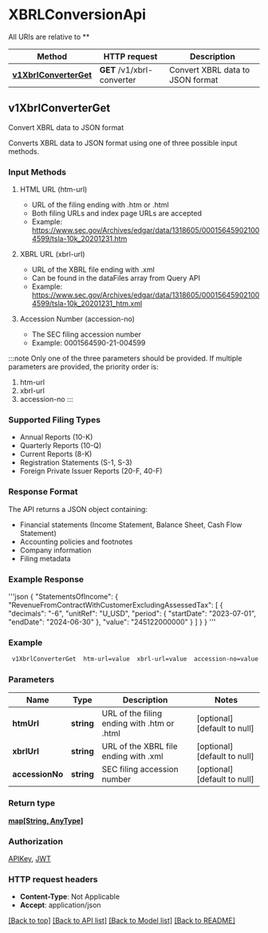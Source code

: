 # XBRLConversionApi

All URIs are relative to **

Method | HTTP request | Description
------------- | ------------- | -------------
[**v1XbrlConverterGet**](XBRLConversionApi.md#v1XbrlConverterGet) | **GET** /v1/xbrl-converter | Convert XBRL data to JSON format



## v1XbrlConverterGet

Convert XBRL data to JSON format

Converts XBRL data to JSON format using one of three possible input methods.

### Input Methods

1. HTML URL (htm-url)
   - URL of the filing ending with .htm or .html
   - Both filing URLs and index page URLs are accepted
   - Example: https://www.sec.gov/Archives/edgar/data/1318605/000156459021004599/tsla-10k_20201231.htm

2. XBRL URL (xbrl-url)
   - URL of the XBRL file ending with .xml
   - Can be found in the dataFiles array from Query API
   - Example: https://www.sec.gov/Archives/edgar/data/1318605/000156459021004599/tsla-10k_20201231_htm.xml

3. Accession Number (accession-no)
   - The SEC filing accession number
   - Example: 0001564590-21-004599

:::note
Only one of the three parameters should be provided. If multiple parameters are provided, the priority order is:
1. htm-url
2. xbrl-url
3. accession-no
:::

### Supported Filing Types

- Annual Reports (10-K)
- Quarterly Reports (10-Q)
- Current Reports (8-K)
- Registration Statements (S-1, S-3)
- Foreign Private Issuer Reports (20-F, 40-F)

### Response Format

The API returns a JSON object containing:
- Financial statements (Income Statement, Balance Sheet, Cash Flow Statement)
- Accounting policies and footnotes
- Company information
- Filing metadata

### Example Response
'''json
{
  \"StatementsOfIncome\": {
    \"RevenueFromContractWithCustomerExcludingAssessedTax\": [
      {
        \"decimals\": \"-6\",
        \"unitRef\": \"U_USD\",
        \"period\": {
          \"startDate\": \"2023-07-01\",
          \"endDate\": \"2024-06-30\"
        },
        \"value\": \"245122000000\"
      }
    ]
  }
}
'''

### Example

```bash
 v1XbrlConverterGet  htm-url=value  xbrl-url=value  accession-no=value
```

### Parameters


Name | Type | Description  | Notes
------------- | ------------- | ------------- | -------------
 **htmUrl** | **string** | URL of the filing ending with .htm or .html | [optional] [default to null]
 **xbrlUrl** | **string** | URL of the XBRL file ending with .xml | [optional] [default to null]
 **accessionNo** | **string** | SEC filing accession number | [optional] [default to null]

### Return type

[**map[String, AnyType]**](AnyType.md)

### Authorization

[APIKey](../README.md#APIKey), [JWT](../README.md#JWT)

### HTTP request headers

- **Content-Type**: Not Applicable
- **Accept**: application/json

[[Back to top]](#) [[Back to API list]](../README.md#documentation-for-api-endpoints) [[Back to Model list]](../README.md#documentation-for-models) [[Back to README]](../README.md)

